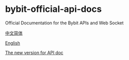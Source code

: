 # bybit-official-api-docs

Official Documentation for the Bybit APIs and Web Socket

[中文简体](./zh_cn/README.md)

[English](./en/README.md)

[The new version for API doc](https://bybit-exchange.github.io/bybit-official-api-docs/en/index.html)
